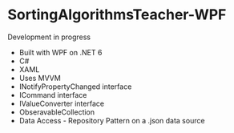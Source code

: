 # SortingAlgorithmsTeacher-WPF
Development in progress

* Built with WPF on .NET 6
* C#
* XAML
* Uses MVVM
* INotifyPropertyChanged interface
* ICommand interface
* IValueConverter interface
* ObseravableCollection<T>
* Data Access - Repository Pattern on a .json data source
